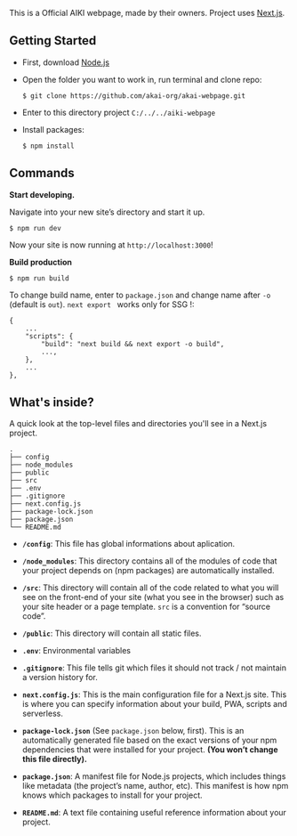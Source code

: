 This is a Official AIKI webpage, made by their owners. 
Project uses [Next.js](https://nextjs.org/).

## Getting Started

 - First, download [Node.js](https://nodejs.org/en/)

 - Open the folder you want to work in, run terminal and clone repo:

    `$ git clone https://github.com/akai-org/akai-webpage.git`
    
 - Enter to this directory project `C:/../../aiki-webpage`

 - Install packages:
 
    `$ npm install`

## Commands

**Start developing.**

Navigate into your new site’s directory and start it up.

`$ npm run dev`

Now your site is now running at `http://localhost:3000`!

**Build production**

`$ npm run build`

To change build name, enter to `package.json` and change name after `-o` (default is `out`). 
`next export ` works only for SSG !:

    {
        ...
        "scripts": {
            "build": "next build && next export -o build",
            ...,
        },
        ...
    },

## What's inside?

A quick look at the top-level files and directories you'll see in a Next.js project.

    .
    ├── config
    ├── node_modules
    ├── public
    ├── src
    ├── .env
    ├── .gitignore
    ├── next.config.js
    ├── package-lock.json
    ├── package.json
    └── README.md

- **`/config`**: This file has global informations about aplication. 

- **`/node_modules`**: This directory contains all of the modules of code that your project depends on (npm packages) are automatically installed.

- **`/src`**: This directory will contain all of the code related to what you will see on the front-end of your site (what you see in the browser) such as your site header or a page template. `src` is a convention for “source code”.

- **`/public`**: This directory will contain all static files.

- **`.env`**: Environmental variables

- **`.gitignore`**: This file tells git which files it should not track / not maintain a version history for.

- **`next.config.js`**: This is the main configuration file for a Next.js site. This is where you can specify information about your build, PWA, scripts and serverless.

- **`package-lock.json`** (See `package.json` below, first). This is an automatically generated file based on the exact versions of your npm dependencies that were installed for your project. **(You won’t change this file directly).**

- **`package.json`**: A manifest file for Node.js projects, which includes things like metadata (the project’s name, author, etc). This manifest is how npm knows which packages to install for your project.

- **`README.md`**: A text file containing useful reference information about your project.